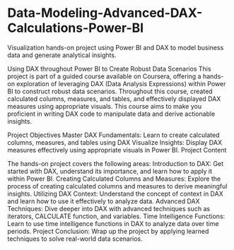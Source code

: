 # Data-Modeling-Advanced-DAX-Calculations-Power-BI
Visualization hands-on project using Power BI and DAX to model business data and generate analytical insights.

Using DAX throughout Power BI to Create Robust Data Scenarios
This project is part of a guided course available on Coursera, offering a hands-on exploration of leveraging DAX (Data Analysis Expressions) within Power BI to construct robust data scenarios. Throughout this course, created calculated columns, measures, and tables, and effectively displayed DAX measures using appropriate visuals. This course aims to make you proficient in writing DAX code to manipulate data and derive actionable insights.

Project Objectives
Master DAX Fundamentals: Learn to create calculated columns, measures, and tables using DAX
Visualize Insights: Display DAX measures effectively using appropriate visuals in Power BI.
Project Content

The hands-on project covers the following areas:
Introduction to DAX: Get started with DAX, understand its importance, and learn how to apply it within Power BI.
Creating Calculated Columns and Measures: Explore the process of creating calculated columns and measures to derive meaningful insights.
Utilizing DAX Context: Understand the concept of context in DAX and learn how to use it effectively to analyze data.
Advanced DAX Techniques: Dive deeper into DAX with advanced techniques such as iterators, CALCULATE function, and variables.
Time Intelligence Functions: Learn to use time intelligence functions in DAX to analyze data over time periods.
Project Conclusion: Wrap up the project by applying learned techniques to solve real-world data scenarios.
